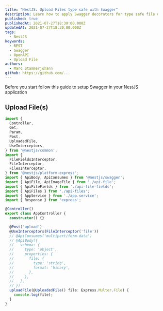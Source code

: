 ```yaml
---
title: "NestJS: Upload Files type safe with Swagger"
description: Learn how to apply Swagger decorators for type safe file upload endpoints. 
published: true
publishedAt: 2021-07-27T18:30:00.000Z
updatedAt: 2021-07-27T18:30:00.000Z
tags:
  - NestJS
keywords:
  - REST
  - Swagger
  - OpenAPI
  - Upload File
authors:
  - Marc Stammerjohann
github: https://github.com/...
---
```


Before you start follow this guide to setup Swagger in your NestJS application

<div shortcode="article" routes="/blog/openapi-documentation-in-nestjs"></div>

## Upload File(s)

<div shortcode="code" tabs="app.controller.ts">

```ts
import {
  Controller,
  Get,
  Param,
  Post,
  UploadedFile,
  UseInterceptors,
} from '@nestjs/common';
import {
  FileFieldsInterceptor,
  FileInterceptor,
  FilesInterceptor,
} from '@nestjs/platform-express';
import { ApiBody, ApiConsumes } from '@nestjs/swagger';
import { ApiFile, ApiImageFile } from './api-file';
import { ApiFileFields } from './api-file-fields';
import { ApiFiles } from './api-files';
import { AppService } from './app.service';
import { Response } from 'express';

@Controller()
export class AppController {
  constructor() {}

  @Post('upload')
  @UseInterceptors(FileInterceptor('file'))
  // @ApiConsumes('multipart/form-data')
  // @ApiBody({
  //   schema: {
  //     type: 'object',
  //     properties: {
  //       file: {
  //         type: 'string',
  //         format: 'binary',
  //       },
  //     },
  //   },
  // })
  uploadFile(@UploadedFile() file: Express.Multer.File) {
    console.log(file);
  }
}
```

</div>